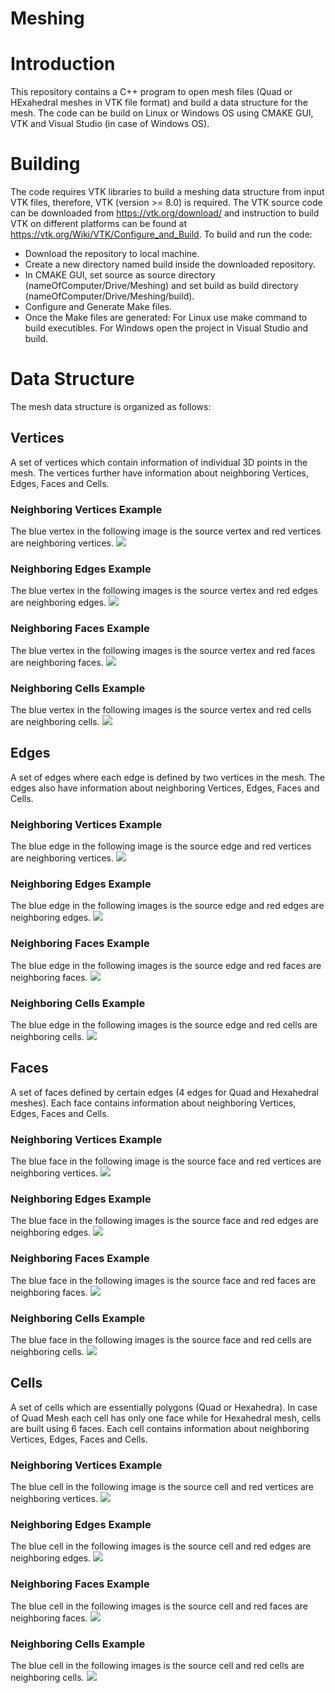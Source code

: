 # Meshing
# Introduction
This repository contains a C++ program to open mesh files (Quad or HExahedral meshes in VTK file format) and build a data structure for the mesh. The code can be build on Linux or Windows OS using CMAKE GUI, VTK and Visual Studio (in case of Windows OS).
# Building
The code requires VTK libraries to build a meshing data structure from input VTK files, therefore, VTK (version >= 8.0) is required. The VTK source code can be downloaded from https://vtk.org/download/ and instruction to build VTK on different platforms can be found at https://vtk.org/Wiki/VTK/Configure_and_Build. To build and run the code:
- Download the repository to local machine.
- Create a new directory named build inside the downloaded repository.
- In CMAKE GUI, set source as source directory (nameOfComputer/Drive/Meshing) and set build as build directory (nameOfComputer/Drive/Meshing/build).
- Configure and Generate Make files.
- Once the Make files are generated: For Linux use make command to build executibles. For Windows open the project in Visual Studio and build.
# Data Structure
The mesh data structure is organized as follows:
## Vertices
A set of vertices which contain information of individual 3D points in the mesh. The vertices further have information about neighboring Vertices, Edges, Faces and Cells.
### Neighboring Vertices Example
The blue vertex in the following image is the source vertex and red vertices are neighboring vertices.
![](/Examples/vertex_example2.png)
### Neighboring Edges Example
The blue vertex in the following images is the source vertex and red edges are neighboring edges.
![](/Examples/vertex_example5.png)
### Neighboring Faces Example
The blue vertex in the following images is the source vertex and red faces are neighboring faces.
![](/Examples/vertex_example7.png)
### Neighboring Cells Example
The blue vertex in the following images is the source vertex and red cells are neighboring cells.
![](/Examples/vertex_example10.png)
## Edges
A set of edges where each edge is defined by two vertices in the mesh. The edges also have information about neighboring Vertices, Edges, Faces and Cells.
### Neighboring Vertices Example
The blue edge in the following image is the source edge and red vertices are neighboring vertices.
![](/Examples/edge_example2.png)
### Neighboring Edges Example
The blue edge in the following images is the source edge and red edges are neighboring edges.
![](/Examples/edge_example5.png)
### Neighboring Faces Example
The blue edge in the following images is the source edge and red faces are neighboring faces.
![](/Examples/edge_example7.png)
### Neighboring Cells Example
The blue edge in the following images is the source edge and red cells are neighboring cells.
![](/Examples/edge_example10.png)
## Faces
A set of faces defined by certain edges (4 edges for Quad and Hexahedral meshes). Each face contains information about neighboring Vertices, Edges, Faces and Cells.
### Neighboring Vertices Example
The blue face in the following image is the source face and red vertices are neighboring vertices.
![](/Examples/face_example3.png)
### Neighboring Edges Example
The blue face in the following images is the source face and red edges are neighboring edges.
![](/Examples/face_example5.png)
### Neighboring Faces Example
The blue face in the following images is the source face and red faces are neighboring faces.
![](/Examples/face_example9.png)
### Neighboring Cells Example
The blue face in the following images is the source face and red cells are neighboring cells.
![](/Examples/face_example12.png)
## Cells
A set of cells which are essentially polygons (Quad or Hexahedra). In case of Quad Mesh each cell has only one face while for Hexahedral mesh, cells are built using 6 faces. Each cell contains information about neighboring Vertices, Edges, Faces and Cells.
### Neighboring Vertices Example
The blue cell in the following image is the source cell and red vertices are neighboring vertices.
![](/Examples/cell_example2.png)
### Neighboring Edges Example
The blue cell in the following images is the source cell and red edges are neighboring edges.
![](/Examples/cell_example5.png)
### Neighboring Faces Example
The blue cell in the following images is the source cell and red faces are neighboring faces.
![](/Examples/cell_example8.png)
### Neighboring Cells Example
The blue cell in the following images is the source cell and red cells are neighboring cells.
![](/Examples/cell_example12.png)
